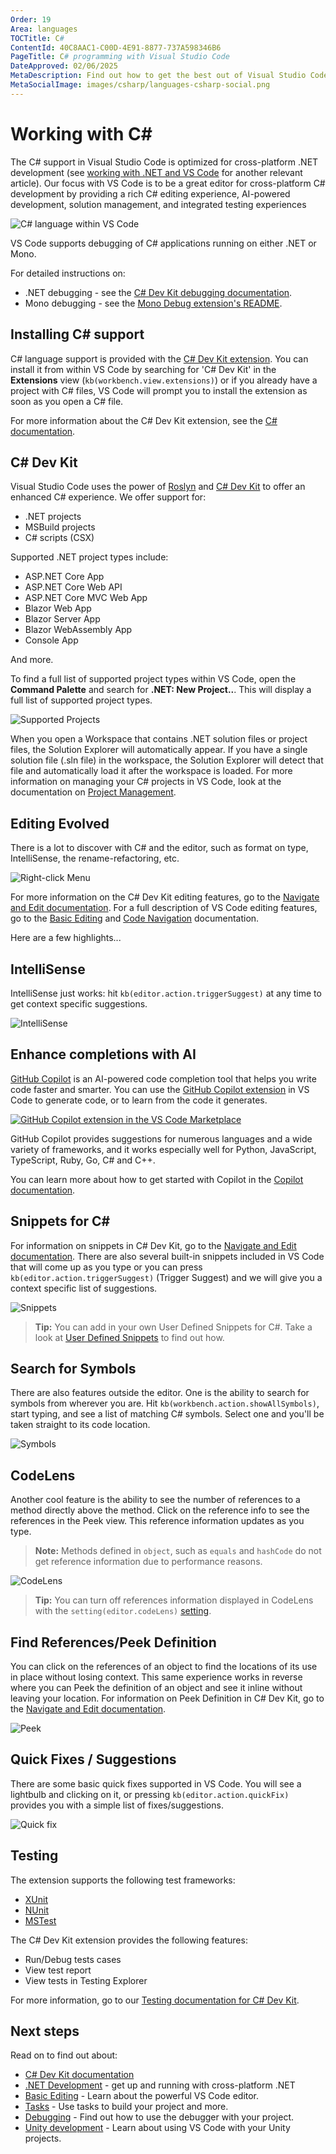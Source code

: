 ```yaml
---
Order: 19
Area: languages
TOCTitle: C#
ContentId: 40C8AAC1-C00D-4E91-8877-737A598346B6
PageTitle: C# programming with Visual Studio Code
DateApproved: 02/06/2025
MetaDescription: Find out how to get the best out of Visual Studio Code and C#.
MetaSocialImage: images/csharp/languages-csharp-social.png
---
```

# Working with C&#35;

The C# support in Visual Studio Code is optimized for cross-platform .NET development (see [working with .NET and VS Code](/docs/languages/dotnet.md) for another relevant article). Our focus with VS Code is to be a great editor for cross-platform C# development by providing a rich C# editing experience, AI-powered development, solution management, and integrated testing experiences

![C# language within VS Code](images/csharp/csharp-hero.png)

VS Code supports debugging of C# applications running on either .NET or Mono.

For detailed instructions on:

* .NET debugging - see the [C# Dev Kit debugging documentation](/docs/csharp/debugging.md).
* Mono debugging - see the [Mono Debug extension's README](https://marketplace.visualstudio.com/items?itemName=ms-vscode.mono-debug).

## Installing C&#35; support

C# language support is provided with the [C# Dev Kit extension](https://marketplace.visualstudio.com/items?itemName=ms-dotnettools.csdevkit). You can install it from within VS Code by searching for 'C# Dev Kit' in the **Extensions** view (`kb(workbench.view.extensions)`) or if you already have a project with C# files, VS Code will prompt you to install the extension as soon as you open a C# file.

For more information about the C# Dev Kit extension, see the [C# documentation](/docs/csharp/get-started.md).

## C&#35; Dev Kit

Visual Studio Code uses the power of [Roslyn](https://github.com/dotnet/roslyn) and [C# Dev Kit](https://marketplace.visualstudio.com/items?itemName=ms-dotnettools.csdevkit) to offer an enhanced C# experience. We offer support for:

* .NET projects
* MSBuild projects
* C# scripts (CSX)

Supported .NET project types include:

* ASP.NET Core App
* ASP.NET Core Web API
* ASP.NET Core MVC Web App
* Blazor Web App
* Blazor Server App
* Blazor WebAssembly App
* Console App

And more.

To find a full list of supported project types within VS Code, open the **Command Palette** and search for **.NET: New Project..**. This will display a full list of supported project types.

![Supported Projects](images/csharp/newproject.png)

When you open a Workspace that contains .NET solution files or project files, the Solution Explorer will automatically appear. If you have a single solution file (.sln file) in the workspace, the Solution Explorer will detect that file and automatically load it after the workspace is loaded. For more information on managing your C# projects in VS Code, look at the documentation on [Project Management](/docs/csharp/project-management.md).

## Editing Evolved

There is a lot to discover with C# and the editor, such as format on type, IntelliSense, the rename-refactoring, etc.

![Right-click Menu](images/csharp/editingevolved.png)

For more information on the C# Dev Kit editing features, go to the [Navigate and Edit documentation](/docs/csharp/navigate-edit.md). For a full description of VS Code editing features, go to the [Basic Editing](/docs/editor/codebasics.md) and [Code Navigation](/docs/editor/editingevolved.md) documentation.

Here are a few highlights...

## IntelliSense

IntelliSense just works: hit `kb(editor.action.triggerSuggest)` at any time to get context specific suggestions.

![IntelliSense](images/csharp/intellisense.png)

## Enhance completions with AI

[GitHub Copilot](https://copilot.github.com/) is an AI-powered code completion tool that helps you write code faster and smarter. You can use the [GitHub Copilot extension](https://marketplace.visualstudio.com/items?itemName=GitHub.copilot) in VS Code to generate code, or to learn from the code it generates.

[![GitHub Copilot extension in the VS Code Marketplace](images/csharp/copilot-extension.png)](https://marketplace.visualstudio.com/items?itemName=GitHub.copilot)

GitHub Copilot provides suggestions for numerous languages and a wide variety of frameworks, and it works especially well for Python, JavaScript, TypeScript, Ruby, Go, C# and C++.

You can learn more about how to get started with Copilot in the [Copilot documentation](/docs/editor/github-copilot.md).

## Snippets for C&#35;

For information on snippets in C# Dev Kit, go to the [Navigate and Edit documentation](/docs/csharp/navigate-edit.md). There are also several built-in snippets included in VS Code that will come up as you type or you can press `kb(editor.action.triggerSuggest)` (Trigger Suggest) and we will give you a context specific list of suggestions.

![Snippets](images/csharp/snippet.png)

>**Tip:** You can add in your own User Defined Snippets for C#. Take a look at [User Defined Snippets](/docs/editor/userdefinedsnippets.md) to find out how.

## Search for Symbols

There are also features outside the editor. One is the ability to search for symbols from wherever you are. Hit `kb(workbench.action.showAllSymbols)`, start typing, and see a list of matching C# symbols. Select one and you'll be taken straight to its code location.

![Symbols](images/csharp/symbols.png)

## CodeLens

Another cool feature is the ability to see the number of references to a method directly above the method. Click on the reference info to see the references in the Peek view. This reference information updates as you type.

>**Note:** Methods defined in `object`, such as `equals` and `hashCode` do not get reference information due to performance reasons.

![CodeLens](images/csharp/codelens.png)

>**Tip:** You can turn off references information displayed in CodeLens with the `setting(editor.codeLens)` [setting](/docs/editor/settings.md).

## Find References/Peek Definition

You can click on the references of an object to find the locations of its use in place without losing context. This same experience works in reverse where you can Peek the definition of an object and see it inline without leaving your location. For information on Peek Definition in C# Dev Kit, go to the [Navigate and Edit documentation](/docs/csharp/navigate-edit.md).

![Peek](images/csharp/peek.png)

## Quick Fixes / Suggestions

There are some basic quick fixes supported in VS Code. You will see a lightbulb and clicking on it, or pressing `kb(editor.action.quickFix)` provides you with a simple list of fixes/suggestions.

![Quick fix](images/csharp/lightbulb.png)

## Testing

The extension supports the following test frameworks:

* [XUnit](https://learn.microsoft.com/dotnet/core/testing/unit-testing-with-dotnet-test)
* [NUnit](https://learn.microsoft.com/dotnet/core/testing/unit-testing-with-nunit)
* [MSTest](https://learn.microsoft.com/dotnet/core/testing/unit-testing-with-mstest)

The C# Dev Kit extension provides the following features:

* Run/Debug tests cases
* View test report
* View tests in Testing Explorer

For more information, go to our [Testing documentation for C# Dev Kit](/docs/csharp/testing.md).

## Next steps

Read on to find out about:

* [C# Dev Kit documentation](/docs/csharp/get-started.md)
* [.NET Development](/docs/languages/dotnet.md) - get up and running with cross-platform .NET
* [Basic Editing](/docs/editor/codebasics.md) - Learn about the powerful VS Code editor.
* [Tasks](/docs/editor/tasks.md) - Use tasks to build your project and more.
* [Debugging](/docs/editor/debugging.md) - Find out how to use the debugger with your project.
* [Unity development](/docs/other/unity.md) - Learn about using VS Code with your Unity projects.
